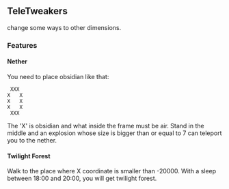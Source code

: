 ## TeleTweakers

change some ways to other dimensions.

### Features

#### Nether

You need to place obsidian like that:

```
 XXX
X   X
X   X
X   X
 XXX
```
The 'X' is obsidian and what inside the frame must be air. Stand in the middle and an explosion whose size is bigger than or equal to 7 can teleport you to the nether.


#### Twilight Forest

Walk to the place where X coordinate is smaller than -20000. With a sleep between 18:00 and 20:00, you will get twilight forest.

